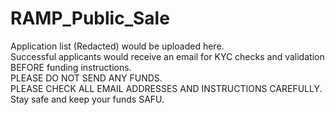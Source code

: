 # RAMP_Public_Sale
Application list (Redacted) would be uploaded here. <br>
Successful applicants would receive an email for KYC checks and validation BEFORE funding instructions. <br>
PLEASE DO NOT SEND ANY FUNDS. <br>
PLEASE CHECK ALL EMAIL ADDRESSES AND INSTRUCTIONS CAREFULLY. <br>
Stay safe and keep your funds SAFU. <br>

